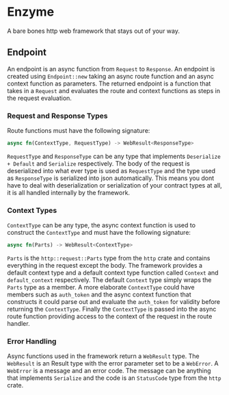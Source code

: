 # Enzyme

A bare bones http web framework that stays out of your way.  

## Endpoint

An endpoint is an async function from `Request` to `Response`.  An endpoint is
created using `Endpoint::new` taking an async route function and an async context
function as parameters.  The returned endpoint is a function that takes in a
`Request` and evaluates the route and context functions as steps in the request
evaluation.  

### Request and Response Types

Route functions must have the following signature:
```rust
async fn(ContextType, RequestType) -> WebResult<ResponseType>
```

`RequestType` and `ResponseType` can be any type that implements `Deserialize +
Default` and `Serialize` respectively.  The body of the request is deserialized
into what ever type is used as `RequestType` and the type used as `ResponseType`
is serialized into json automatically.  This means you dont have to deal with
deserialization or serialization of your contract types at all, it is all handled
internally by the framework.  

### Context Types

`ContextType` can be any type, the async context function is used to construct
the `ContextType` and must have the following signature:

```rust
async fn(Parts) -> WebResult<ContextType>
```

`Parts` is the `http::request::Parts` type from the `http` crate and contains
everything in the request except the body.  The framework provides a default
context type and a default context type function called `Context` and
`default_context` respectively.  The default `Context` type simply wraps the
`Parts` type as a member.  A more elaborate `ContextType` could have members
such as `auth_token` and the async context function that constructs it could
parse out and evaluate the `auth_token` for validity before returning the
`ContextType`.  Finally the `ContextType` is passed into the async route
function providing access to the context of the request in the route
handler.   

### Error Handling

Async functions used in the framework return a `WebResult` type.  The
`WebResult` is an Result type with the error parameter set to be a `WebError`.
A `WebError` is a message and an error code.  The message can be anything that
implements `Serialize` and the code is an `StatusCode` type from the `http`
crate.  
